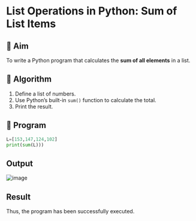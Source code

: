 # List Operations in Python: Sum of List Items

## 🎯 Aim
To write a Python program that calculates the **sum of all elements** in a list.

## 🧠 Algorithm
1. Define a list of numbers.
2. Use Python’s built-in `sum()` function to calculate the total.
3. Print the result.

## 🧾 Program
```py
L=[153,147,124,102] 
print(sum(L)))
```

## Output
![image](https://github.com/user-attachments/assets/f50a274b-4f2e-4029-9f96-cda63b1f3197)

## Result
Thus, the program has been successfully executed.

